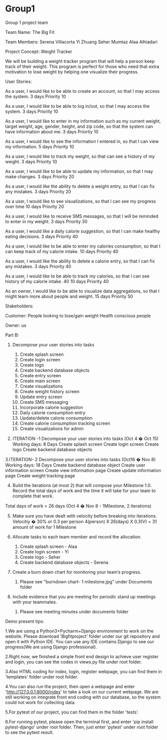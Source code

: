 ﻿# Group1
Group 1 project team

Team Name: The Big Fit

Team Members:
Serena Villacorta
Yi Zhuang
Seher Mumtaz
Alaa Alhiadari


Project Concept: Weight Tracker

We will be building a weight tracker program that will help a person keep track of their weight. This program is perfect for those who need that extra motivation to lose weight by helping one visualize their progress.


User Stories:

As a user, I would like to be able to create an account, so that I may access the system.
3 days
Priority 10

As a user, I would like to be able to log in/out, so that I may access the system.
3 days
Priority 10

As a user, I would like to enter in my information such as my current weight, target weight, age, gender, height, and zip code, so that the system can have information about me.
3 days
Priority 10

As a user, I would like to see the information I entered in, so that I can view my information.
5 days
Priority 10

As a user, I would like to track my weight, so that can see a history of my weight.
3 days
Priority 10

As a user, I would like to be able to update my information, so that I may make changes.
3 days
Priority 20

As a user, I would like the ability to delete a weight entry, so that I can fix any mistakes.
3 days
Priority 20

As a user, I would like to see visualizations, so that I can see my progress over time
10 days
Priority 20

As a user, I would like to receive SMS messages, so that I will be reminded to enter in my weight.
3 days
Priority 30

As a user, I would like a daily calorie suggestion, so that I can make healthy eating decisions.
3 days
Priority 40

As a user, I would like to be able to enter my calories consumption, so that I can keep track of my calorie intake.
10 days
Priority 40

As a user, I would like the ability to delete a calorie entry, so that I can fix any mistakes.
3 days
Priority 40

As a user, I would like to be able to track my calories, so that I can see history of my calorie intake. 40
10 days
Priority 40

As an owner, I would like to be able to visualize data aggregations, so that I might learn more about people and weight.
15 days
Priority 50



Stakeholders:

Customer:
People looking to lose/gain weight
Health conscious people

Owner: us


Part B:
1. Decompose your user stories into tasks
    1. Create splash screen
    2. Create login screen
    3. Create logo
    4. Create backend database objects
    5. Create entry screen
    5. Create main screen
    6. Create visualizations
    7. Create weight history screen
    8. Update entry screen
    9. Create SMS messaging
    10. Incorporate calorie suggestion
    11. Daily calorie consumption entry
    12. Update/delete calorie consumption
    13. Create calorie consumption tracking screen
    14. Create visualizations for admin


2. ITERATION -1  Decompose your user stories into tasks (Oct 4 � Oct 15)
Working days: 8 Days
Create splash screen
Create login screen
Create logo
Create backend database objects

3.ITERATION- 2  Decompose your user stories into tasks (Oct16 � Nov 8)
Working days: 18 Days
Create backend database object
Create user information screen
Create view information page
Create update information page
Create weight tracking page


4. Build the iterations (at most 2) that will compose your Milestone 1.0. Record the total days of work and the time it will take for your team to complete that work.

Total days of work = 26 days (Oct 4 � Nov 8  - 1Milestone, 2 iterations)


5. Make sure you have dealt with velocity before breaking into iterations.
             Velocitiy � 30% or 0.3 per person
        4(person) X 26(days) X 0.3(V)  = 31 amount of work for 1      Milestone


6. Allocate tasks to each team member and record the allocation.
    1. Create splash screen - Alaa
    2. Create login screen - Yi
    3. Create logo  - Seher
    4. Create backend database objects - Serena


7. Create a burn down chart for monitoring your team’s progress.

    1. Please see "burndown chart- 1 milestone.jpg" under Documents folder

8. Include evidence that you are meeting for periodic stand up meetings with your teammates.
    1. Please see meeting minutes under documents folder

Demo present tips:

1.We are using a Python3+Pycharm+Django environment to work on the website. Please download 'Bigfitproject' folder under our git repository and open it with Python IDE. You can use any IDE contains Django to see our progress(We are using Django professional).

2.Right now, we finished a simple front end design to achieve user register and login, you can see the codes in views.py file under root folder.

3.Also HTML coding for index, login, register webpage, you can find them in 'templates' folder under root folder.

4.You can also run the project, then open a webpage and enter 'http://127.0.0.1:8000/index' to take a look on our current webpage. We are still working on integrate front end coding with our database, so the system could not work for collecting data.

5.For pytest of our project, you can find them in the folder 'tests'. 

6.For running pytest, please open the terminal first, and enter 'pip install pytest-django' under root folder. Then, just enter 'pytest' under root folder to see the pytest result.